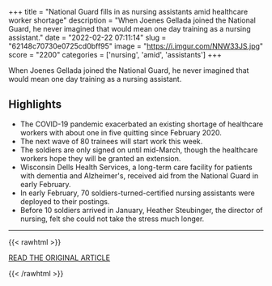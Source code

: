 +++
title = "National Guard fills in as nursing assistants amid healthcare worker shortage"
description = "When Joenes Gellada joined the National Guard, he never imagined that would mean one day training as a nursing assistant."
date = "2022-02-22 07:11:14"
slug = "62148c70730e0725cd0bff95"
image = "https://i.imgur.com/NNW33JS.jpg"
score = "2200"
categories = ['nursing', 'amid', 'assistants']
+++

When Joenes Gellada joined the National Guard, he never imagined that would mean one day training as a nursing assistant.

## Highlights

- The COVID-19 pandemic exacerbated an existing shortage of healthcare workers with about one in five quitting since February 2020.
- The next wave of 80 trainees will start work this week.
- The soldiers are only signed on until mid-March, though the healthcare workers hope they will be granted an extension.
- Wisconsin Dells Health Services, a long-term care facility for patients with dementia and Alzheimer's, received aid from the National Guard in early February.
- In early February, 70 soldiers-turned-certified nursing assistants were deployed to their postings.
- Before 10 soldiers arrived in January, Heather Steubinger, the director of nursing, felt she could not take the stress much longer.

---

{{< rawhtml >}}
  <p class="article-category">
    <a target="_blank" href="https://www.reuters.com/world/us/national-guard-fills-nursing-assistants-amid-healthcare-worker-shortage-2022-02-21/">READ THE ORIGINAL ARTICLE</a>
  </p>
{{< /rawhtml >}}
